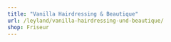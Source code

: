 ```yaml
---
title: "Vanilla Hairdressing & Beautique"
url: /leyland/vanilla-hairdressing-und-beautique/
shop: Friseur
---
```

